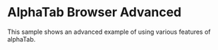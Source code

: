 ﻿# AlphaTab Browser Advanced

This sample shows an advanced example of using various features of alphaTab.